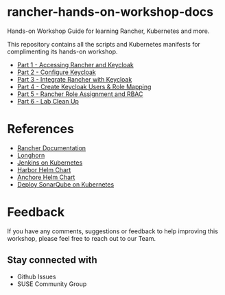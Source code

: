 # rancher-hands-on-workshop-docs
Hands-on Workshop Guide for learning Rancher, Kubernetes and more.

This repository contains all the scripts and Kubernetes manifests for complimenting its hands-on workshop.

- [Part 1 - Accessing Rancher and Keycloak](https://github.com/dsohk/rancher-devsecops-workshop/blob/main/docs/Exercise-1-Accessing-Rancher-and-Keycloak.md)
- [Part 2 - Configure Keycloak](https://github.com/dsohk/rancher-devsecops-workshop/blob/main/docs/part-2.md)
- [Part 3 - Integrate Rancher with Keycloak](https://github.com/dsohk/rancher-devsecops-workshop/blob/main/docs/part-3.md)
- [Part 4 - Create Keycloak Users & Role Mapping](https://github.com/dsohk/rancher-devsecops-workshop/blob/main/docs/part-4.md)
- [Part 5 - Rancher Role Assignment and RBAC](https://github.com/dsohk/rancher-devsecops-workshop/blob/main/docs/part-5.md)
- [Part 6 - Lab Clean Up](https://github.com/dsohk/rancher-devsecops-workshop/blob/main/docs/part-6.md)

# References

- [Rancher Documentation](https://rancher.com/docs/)
- [Longhorn](https://longhorn.io/docs/1.1.1/)
- [Jenkins on Kubernetes](https://www.jenkins.io/doc/book/installing/kubernetes/)
- [Harbor Helm Chart](https://github.com/goharbor/harbor-helm)
- [Anchore Helm Chart](https://github.com/anchore/anchore-charts)
- [Deploy SonarQube on Kubernetes](https://docs.sonarqube.org/latest/setup/sonarqube-on-kubernetes/)

# Feedback

If you have any comments, suggestions or feedback to help improving this workshop, please feel free to reach out to our Team.

## Stay connected with

- Github Issues
- SUSE Community Group